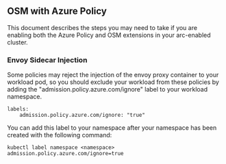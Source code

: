 ## OSM with Azure Policy

This document describes the steps you may need to take if you are enabling both the Azure Policy and OSM extensions in your arc-enabled cluster. 



### Envoy Sidecar Injection

Some policies may reject the injection of the envoy proxy container to your workload pod, so you should exclude your workload from these policies by adding the "admission.policy.azure.com/ignore" label to your workload namespace. 

```
labels: 
	admission.policy.azure.com/ignore: "true"
```

You can add this label to your namespace after your namespace has been created with the following command: 

```command
kubectl label namespace <namespace> admission.policy.azure.com/ignore=true
```

